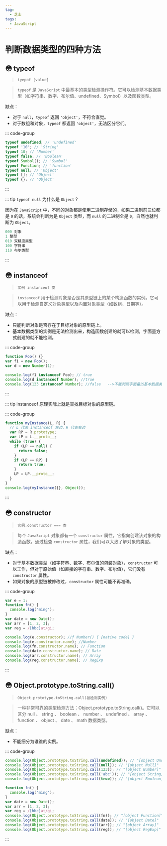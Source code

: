 ```yaml
---
tag:
  - 芝士
tags:
  - JavaScript
---
```


# 判断数据类型的四种方法

## 😳 typeof

> `tyepof [value]`

> `typeof` 是 `JavaScript` 中最基本的类型检测操作符。它可以检测基本数据类型（如字符串、数字、布尔值、undefined、Symbol）以及函数类型。

缺点：

- 对于 `null`，`typeof` 返回 `'object'`，不符合直觉。
- 对于数组和对象，`typeof` 都返回 `'object'`，无法区分它们。

::: code-group

```js
typeof undefined; // 'undefined'
typeof '10'; // 'String'
typeof 10; // 'Number'
typeof false; // 'Boolean'
typeof Symbol(); // 'Symbol'
typeof Function; // 'function'
typeof null; // 'Object'
typeof []; // 'Object'
typeof {}; // 'Object'
```

:::

::: tip `typeof null` 为什么是 `Object` ?

因为在 `JavaScript` 中，不同的对象都是使用二进制存储的，如果二进制前三位都是 `0` 的话，系统会判断为是 `Object` 类型，而 `null` 的二进制全是 `0`，自然也就判断为 `Object`。

```js
000 对象
1 整型
010 双精度类型
100 字符串
110 布尔类型
```

:::

## 😳 instanceof

> `实例 instanceof 类`

> `instanceof` 用于检测对象是否是其原型链上的某个构造函数的实例。它可以用于检测自定义对象类型以及内置对象类型（如数组、日期等）。

缺点：

- 只能判断对象是否存在于目标对象的原型链上。
- 基本数据类型的实例是无法检测出来，构造函数创建的就可以检测，字面量方式创建的就不能检测。

::: code-group

```js
function Foo() {}
var f1 = new Foo();
var d = new Number(1);

console.log(f1 instanceof Foo); // true
console.log(d instanceof Number); //true
console.log(123 instanceof Number); //false   -->不能判断字面量的基本数据类型
```

:::

::: tip instanceof 原理实际上就是查找目标对象的原型链。

::: code-group

```js
function myInstance(L, R) {
  // L 代表 instanceof 左边，R 代表右边
  var RP = R.prototype;
  var LP = L.__proto__;
  while (true) {
    if (LP == null) {
      return false;
    }
    if (LP == RP) {
      return true;
    }
    LP = LP.__proto__;
  }
}
console.log(myInstance({}, Object));
```

:::

## 😳 constructor

> `实例.constructor === 类`

> 每个 `JavaScript` 对象都有一个 `constructor` 属性，它指向创建该对象的构造函数。通过检查 `constructor` 属性，我们可以大致了解对象的类型。

缺点：

- 对于基本数据类型（如字符串、数字、布尔值的包装对象），`constructor` 可以工作，但对于原始值（如直接的字符串、数字、布尔值），它们没有 `constructor` 属性。
- 如果对象的原型链被修改过，`constructor` 属性可能不再准确。

::: code-group

```js
var e = 1;
function fn() {
  console.log('ming');
}
var date = new Date();
var arr = [1, 2, 3];
var reg = /[hbc]at/gi;

console.log(e.constructor); //ƒ Number() { [native code] }
console.log(e.constructor.name); //Number
console.log(fn.constructor.name); // Function
console.log(date.constructor.name); // Date
console.log(arr.constructor.name); // Array
console.log(reg.constructor.name); // RegExp
```

:::

## 😳 Object.prototype.toString.call()

> `Object.prototype.toString.call(被检测实例)`

> 一种非常可靠的类型检测方法：Object.prototype.toString.call()。它可以区分 null 、 string 、 boolean 、 number 、 undefined 、 array 、 function 、 object 、 date 、 math 数据类型。

缺点：

- 不能细分为谁谁的实例。

::: code-group

```js
console.log(Object.prototype.toString.call(undefined)); // "[object Undefined]"
console.log(Object.prototype.toString.call(null)); // "[object Null]"
console.log(Object.prototype.toString.call(123)); // "[object Number]"
console.log(Object.prototype.toString.call('abc')); // "[object String]"
console.log(Object.prototype.toString.call(true)); // "[object Boolean]"

function fn() {
  console.log('ming');
}
var date = new Date();
var arr = [1, 2, 3];
var reg = /[hbc]at/gi;
console.log(Object.prototype.toString.call(fn)); // "[object Function]"
console.log(Object.prototype.toString.call(date)); // "[object Date]"
console.log(Object.prototype.toString.call(arr)); // "[object Array]"
console.log(Object.prototype.toString.call(reg)); // "[object RegExp]"
```

:::
